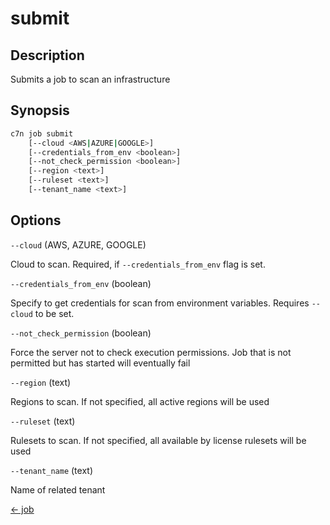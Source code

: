 # submit

## Description

Submits a job to scan an infrastructure

## Synopsis

```bash
c7n job submit
    [--cloud <AWS|AZURE|GOOGLE>]
    [--credentials_from_env <boolean>]
    [--not_check_permission <boolean>]
    [--region <text>]
    [--ruleset <text>]
    [--tenant_name <text>]
```

## Options

`--cloud` (AWS, AZURE, GOOGLE) 

Cloud to scan. Required, if `--credentials_from_env` flag is set.

`--credentials_from_env` (boolean) 

Specify to get credentials for scan from environment variables. Requires `--cloud` to be set.

`--not_check_permission` (boolean) 

Force the server not to check execution permissions. Job that is not permitted but has started will eventually fail

`--region` (text) 

Regions to scan. If not specified, all active regions will be used

`--ruleset` (text) 

Rulesets to scan. If not specified, all available by license rulesets will be used

`--tenant_name` (text) 

Name of related tenant


[← job](./index.md)